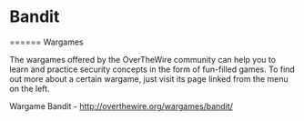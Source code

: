 # Bandit
======
Wargames

The wargames offered by the OverTheWire community can help you to learn and practice security concepts in the form of fun-filled games.
To find out more about a certain wargame, just visit its page linked from the menu on the left.

Wargame Bandit - http://overthewire.org/wargames/bandit/
